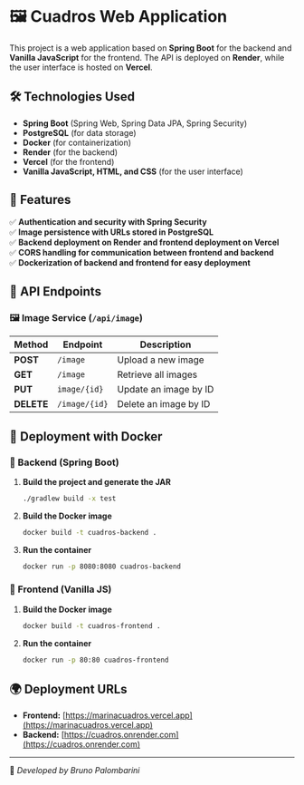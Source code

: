 # 🖼️ Cuadros Web Application
This project is a web application based on **Spring Boot** for the backend and **Vanilla JavaScript** for the frontend. The API is deployed on **Render**, while the user interface is hosted on **Vercel**.

## 🛠️ Technologies Used
- **Spring Boot** (Spring Web, Spring Data JPA, Spring Security)
- **PostgreSQL** (for data storage)
- **Docker** (for containerization)
- **Render** (for the backend)
- **Vercel** (for the frontend)
- **Vanilla JavaScript, HTML, and CSS** (for the user interface)

## 📌 Features
✅ **Authentication and security with Spring Security**  
✅ **Image persistence with URLs stored in PostgreSQL**  
✅ **Backend deployment on Render and frontend deployment on Vercel**  
✅ **CORS handling for communication between frontend and backend**  
✅ **Dockerization of backend and frontend for easy deployment**  

## 📡 API Endpoints

### 🖼 **Image Service** (`/api/image`)
| Method | Endpoint | Description |
|--------|----------|-------------|
| **POST** | `/image` | Upload a new image |
| **GET** | `/image` | Retrieve all images |
| **PUT** | `image/{id}` | Update an image by ID |
| **DELETE** | `/image/{id}` | Delete an image by ID |

## 🚀 Deployment with Docker

### 🔧 Backend (Spring Boot)
1. **Build the project and generate the JAR**
   ```sh
   ./gradlew build -x test
   ```
2. **Build the Docker image**
   ```sh
   docker build -t cuadros-backend .
   ```
3. **Run the container**
   ```sh
   docker run -p 8080:8080 cuadros-backend
   ```

### 🎨 Frontend (Vanilla JS)
1. **Build the Docker image**
   ```sh
   docker build -t cuadros-frontend .
   ```
2. **Run the container**
   ```sh
   docker run -p 80:80 cuadros-frontend
   ```

## 🌍 Deployment URLs
- **Frontend:** [https://marinacuadros.vercel.app](https://marinacuadros.vercel.app)
- **Backend:** [https://cuadros.onrender.com](https://cuadros.onrender.com)


---
📌 *Developed by Bruno Palombarini*
